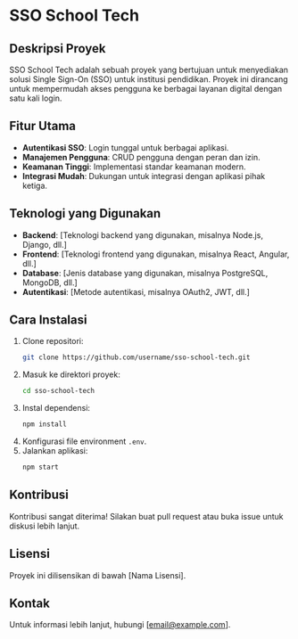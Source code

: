 # SSO School Tech

## Deskripsi Proyek
SSO School Tech adalah sebuah proyek yang bertujuan untuk menyediakan solusi Single Sign-On (SSO) untuk institusi pendidikan. Proyek ini dirancang untuk mempermudah akses pengguna ke berbagai layanan digital dengan satu kali login.

## Fitur Utama
- **Autentikasi SSO**: Login tunggal untuk berbagai aplikasi.
- **Manajemen Pengguna**: CRUD pengguna dengan peran dan izin.
- **Keamanan Tinggi**: Implementasi standar keamanan modern.
- **Integrasi Mudah**: Dukungan untuk integrasi dengan aplikasi pihak ketiga.

## Teknologi yang Digunakan
- **Backend**: [Teknologi backend yang digunakan, misalnya Node.js, Django, dll.]
- **Frontend**: [Teknologi frontend yang digunakan, misalnya React, Angular, dll.]
- **Database**: [Jenis database yang digunakan, misalnya PostgreSQL, MongoDB, dll.]
- **Autentikasi**: [Metode autentikasi, misalnya OAuth2, JWT, dll.]

## Cara Instalasi
1. Clone repositori:
    ```bash
    git clone https://github.com/username/sso-school-tech.git
    ```
2. Masuk ke direktori proyek:
    ```bash
    cd sso-school-tech
    ```
3. Instal dependensi:
    ```bash
    npm install
    ```
4. Konfigurasi file environment `.env`.
5. Jalankan aplikasi:
    ```bash
    npm start
    ```

## Kontribusi
Kontribusi sangat diterima! Silakan buat pull request atau buka issue untuk diskusi lebih lanjut.

## Lisensi
Proyek ini dilisensikan di bawah [Nama Lisensi].

## Kontak
Untuk informasi lebih lanjut, hubungi [email@example.com].